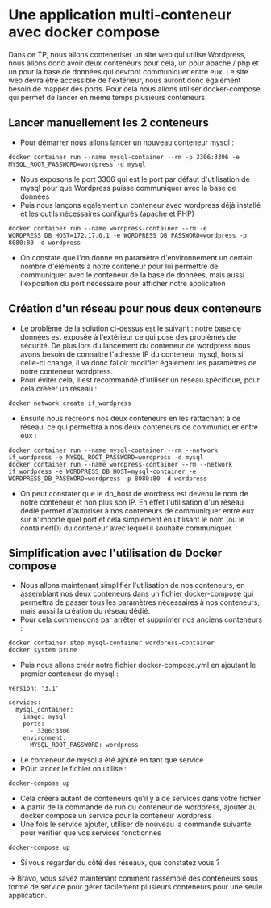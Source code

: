 # Une application multi-conteneur avec docker compose

Dans ce TP, nous allons conteneriser un site web qui utilise Wordpress, nous allons donc avoir deux conteneurs pour cela, un pour apache / php et un pour la base de données qui devront communiquer entre eux. Le site web devra être accessible de l'extérieur, nous auront donc également besoin de mapper des ports.
Pour cela nous allons utiliser  docker-compose qui permet de lancer en même temps plusieurs conteneurs.

## Lancer manuellement les 2 conteneurs 
- Pour démarrer nous allons lancer un nouveau conteneur mysql :
```
docker container run --name mysql-container --rm -p 3306:3306 -e MYSQL_ROOT_PASSWORD=wordpress -d mysql
```
- Nous exposons le port 3306 qui est le port par défaut d'utilisation de mysql pour que Wordpress puisse communiquer avec la base de données
- Puis nous lançons également un conteneur avec wordpress déjà installé et les outils nécessaires configurés (apache et PHP)
```
docker container run --name wordpress-container --rm -e WORDPRESS_DB_HOST=172.17.0.1 -e WORDPRESS_DB_PASSWORD=wordpress -p 8080:80 -d wordpress
```
- On constate que l'on donne en paramètre d'environnement un certain nombre d'éléments à notre conteneur pour lui permettre de communiquer avec le conteneur de la base de données, mais aussi l'exposition du port nécessaire pour afficher notre application

## Création d'un réseau pour nous deux conteneurs 
- Le problème de la solution ci-dessus est le suivant : notre base de données est exposée à l'extérieur ce qui pose des problèmes de sécurité. De plus lors du lancement du conteneur de wordpress nous avons besoin de connaitre l'adresse IP du conteneur mysql, hors si celle-ci change, il va donc falloir modifier également les paramètres de notre conteneur wordpress.
- Pour éviter cela, il est recommandé d'utiliser un réseau spécifique, pour cela crééer un réseau :
```
docker network create if_wordpress
```
- Ensuite nous recréons nos deux conteneurs en les rattachant à ce réseau, ce qui permettra à nos deux conteneurs de communiquer entre eux :
```
docker container run --name mysql-container --rm --network if_wordpress -e MYSQL_ROOT_PASSWORD=wordpress -d mysql
docker container run --name wordpress-container --rm --network if_wordpress -e WORDPRESS_DB_HOST=mysql-container -e WORDPRESS_DB_PASSWORD=wordpress -p 8080:80 -d wordpress
```
- On peut constater que le db_host de wordress est devenu le nom de notre conteneur et non plus son IP. En effet l'utilisation d'un réseau dédié permet d'autoriser à nos conteneurs de communiquer entre eux sur n'importe quel port et cela simplement en utilisant le nom (ou le containerID) du conteneur avec lequel il souhaite communiquer.

## Simplification avec l'utilisation de Docker compose
- Nous allons maintenant simplifier l'utilisation de nos conteneurs, en assemblant nos deux conteneurs dans un fichier docker-compose qui permettra de passer tous les paramètres nécessaires à nos conteneurs, mais aussi la création du réseau dédié.
- Pour cela commençons par arrêter et supprimer nos anciens conteneurs :
```
docker container stop mysql-container wordpress-container
docker system prune
```
- Puis nous allons créér notre fichier docker-compose.yml en ajoutant le premier conteneur de mysql :
```
version: '3.1'

services:
  mysql_container:
    image: mysql
    ports:
      - 3306:3306
    environment:
      MYSQL_ROOT_PASSWORD: wordpress
```
- Le conteneur de mysql a été ajouté en tant que service
- POur lancer le fichier on utilise :
```
docker-compose up
```
- Cela crééra autant de conteneurs qu'il y a de services dans votre fichier
- A partir de la commande de run du conteneur de wordpress, ajouter au docker compose un service pour le conteneur wordpress
- Une fois le service ajouter, utiliser de nouveau la commande suivante pour vérifier que vos services fonctionnes 
```
docker-compose up
```
- Si vous regarder du côté des réseaux, que constatez vous ?

-> Bravo, vous savez maintenant comment rassemblé des conteneurs sous forme de service pour gérer facilement plusieurs conteneurs pour une seule application.